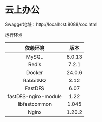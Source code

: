 # 云上办公

Swagger地址：http://localhost:8088/doc.html

运行环境

|       依赖环境       |  版本  |
| :------------------: | :----: |
|        MySQL         | 8.0.13 |
|        Redis         | 7.2.1  |
|       Docker         | 24.0.6 |
|       RabbitMQ       |  3.12  |
|       FastDFS        |  6.07  |
| fastDFS-nginx-module |  1.22  |
|    libfastcommon     | 1.045  |
|        Nginx         | 1.20.2 |